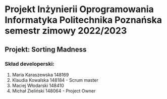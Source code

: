 # Projekt Inżynierii Oprogramowania Informatyka Politechnika Poznańska semestr zimowy 2022/2023

## Projekt: Sorting Madness

### Skład developerski:
1. Maria Karaszewska 148169
2. Klaudia Kowalska 148184 - Scrum master
3. Maciej Włodarski 148410
4. Michał Zieliński 148064 - Project Owner

